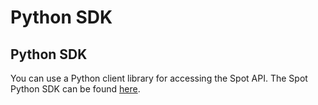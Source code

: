 # Python SDK

## Python SDK

You can use a Python client library for accessing the Spot API. The Spot Python SDK can be found [here](https://github.com/spotinst/spotinst-sdk-python).
